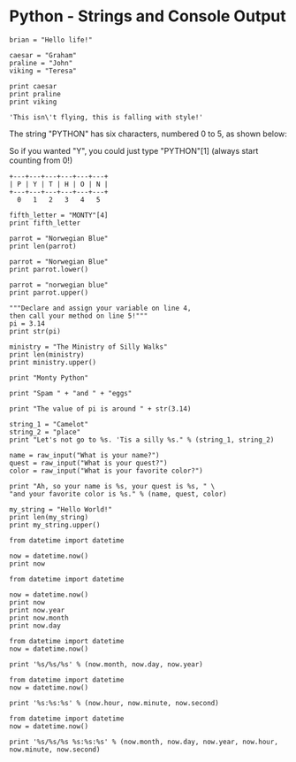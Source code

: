 # Python - Strings and Console Output

```
brian = "Hello life!"
```

```
caesar = "Graham"
praline = "John"
viking = "Teresa"

print caesar
print praline
print viking
```

```
'This isn\'t flying, this is falling with style!'
```

The string "PYTHON" has six characters,
numbered 0 to 5, as shown below:

So if you wanted "Y", you could just type
"PYTHON"[1] (always start counting from 0!)

```
+---+---+---+---+---+---+
| P | Y | T | H | O | N |
+---+---+---+---+---+---+
  0   1   2   3   4   5
```

```
fifth_letter = "MONTY"[4]
print fifth_letter
```

```
parrot = "Norwegian Blue"
print len(parrot)
```

```
parrot = "Norwegian Blue"
print parrot.lower()
```

```
parrot = "norwegian blue"
print parrot.upper()
```

```
"""Declare and assign your variable on line 4,
then call your method on line 5!"""
pi = 3.14
print str(pi)
```

```
ministry = "The Ministry of Silly Walks"
print len(ministry)
print ministry.upper()
```

```
print "Monty Python"
```

```
print "Spam " + "and " + "eggs"
```

```
print "The value of pi is around " + str(3.14)
```

```
string_1 = "Camelot"
string_2 = "place"
print "Let's not go to %s. 'Tis a silly %s." % (string_1, string_2)
```

```
name = raw_input("What is your name?")
quest = raw_input("What is your quest?")
color = raw_input("What is your favorite color?")

print "Ah, so your name is %s, your quest is %s, " \
"and your favorite color is %s." % (name, quest, color)
```

```
my_string = "Hello World!"
print len(my_string)
print my_string.upper()
```

```
from datetime import datetime

now = datetime.now()
print now
```

```
from datetime import datetime

now = datetime.now()
print now
print now.year
print now.month
print now.day
```

```
from datetime import datetime
now = datetime.now()

print '%s/%s/%s' % (now.month, now.day, now.year)
```

```
from datetime import datetime
now = datetime.now()

print '%s:%s:%s' % (now.hour, now.minute, now.second)
```

```
from datetime import datetime
now = datetime.now()

print '%s/%s/%s %s:%s:%s' % (now.month, now.day, now.year, now.hour, now.minute, now.second)
```
